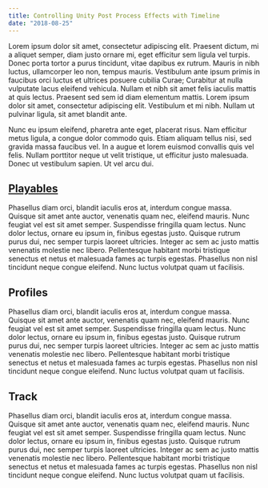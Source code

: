 ```yaml
---
title: Controlling Unity Post Process Effects with Timeline
date: "2018-08-25"
---
```


Lorem ipsum dolor sit amet, consectetur adipiscing elit. Praesent dictum, mi a aliquet semper, diam justo ornare mi, eget efficitur sem ligula vel turpis. Donec porta tortor a purus tincidunt, vitae dapibus ex rutrum. Mauris in nibh luctus, ullamcorper leo non, tempus mauris. Vestibulum ante ipsum primis in faucibus orci luctus et ultrices posuere cubilia Curae; Curabitur at nulla vulputate lacus eleifend vehicula. Nullam et nibh sit amet felis iaculis mattis at quis lectus. Praesent sed sem id diam elementum mattis. Lorem ipsum dolor sit amet, consectetur adipiscing elit. Vestibulum et mi nibh. Nullam ut pulvinar ligula, sit amet blandit ante.

Nunc eu ipsum eleifend, pharetra ante eget, placerat risus. Nam efficitur metus ligula, a congue dolor commodo quis. Etiam aliquam tellus nisi, sed gravida massa faucibus vel. In a augue et lorem euismod convallis quis vel felis. Nullam porttitor neque ut velit tristique, ut efficitur justo malesuada. Donec ut vestibulum sapien. Ut vel arcu dui.

## [Playables](https://www.google.com)

Phasellus diam orci, blandit iaculis eros at, interdum congue massa. Quisque sit amet ante auctor, venenatis quam nec, eleifend mauris. Nunc feugiat vel est sit amet semper. Suspendisse fringilla quam lectus. Nunc dolor lectus, ornare eu ipsum in, finibus egestas justo. Quisque rutrum purus dui, nec semper turpis laoreet ultricies. Integer ac sem ac justo mattis venenatis molestie nec libero. Pellentesque habitant morbi tristique senectus et netus et malesuada fames ac turpis egestas. Phasellus non nisl tincidunt neque congue eleifend. Nunc luctus volutpat quam ut facilisis.

## Profiles

Phasellus diam orci, blandit iaculis eros at, interdum congue massa. Quisque sit amet ante auctor, venenatis quam nec, eleifend mauris. Nunc feugiat vel est sit amet semper. Suspendisse fringilla quam lectus. Nunc dolor lectus, ornare eu ipsum in, finibus egestas justo. Quisque rutrum purus dui, nec semper turpis laoreet ultricies. Integer ac sem ac justo mattis venenatis molestie nec libero. Pellentesque habitant morbi tristique senectus et netus et malesuada fames ac turpis egestas. Phasellus non nisl tincidunt neque congue eleifend. Nunc luctus volutpat quam ut facilisis.

## Track

Phasellus diam orci, blandit iaculis eros at, interdum congue massa. Quisque sit amet ante auctor, venenatis quam nec, eleifend mauris. Nunc feugiat vel est sit amet semper. Suspendisse fringilla quam lectus. Nunc dolor lectus, ornare eu ipsum in, finibus egestas justo. Quisque rutrum purus dui, nec semper turpis laoreet ultricies. Integer ac sem ac justo mattis venenatis molestie nec libero. Pellentesque habitant morbi tristique senectus et netus et malesuada fames ac turpis egestas. Phasellus non nisl tincidunt neque congue eleifend. Nunc luctus volutpat quam ut facilisis.
